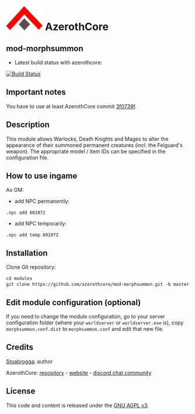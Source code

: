 # ![logo](https://raw.githubusercontent.com/azerothcore/azerothcore.github.io/master/images/logo-github.png) AzerothCore

## mod-morphsummon

- Latest build status with azerothcore:

[![Build Status](https://github.com/azerothcore/mod-morphsummon/workflows/core-build/badge.svg?branch=master&event=push)](https://github.com/azerothcore/mod-morphsummon)

## Important notes

You have to use at least AzerothCore commit [3f0739f](https://github.com/azerothcore/azerothcore-wotlk/commit/3f0739f1c9a5289444ff9d62834b7ceb38879ba9).

## Description

This module allows Warlocks, Death Knights and Mages to alter the appearance of their summoned permanent creatures (incl. the Felguard's weapon). The appropriate model / item IDs can be specified in the configuration file.

## How to use ingame

As GM:

- add NPC permanently:

```
.npc add 601072
```

- add NPC temporarily:

```
.npc add temp 601072
```

## Installation

Clone Git repository:

```
cd modules
git clone https://github.com/azerothcore/mod-morphsummon.git -b master
```

## Edit module configuration (optional)

If you need to change the module configuration, go to your server configuration folder (where your `worldserver` or `worldserver.exe` is), copy `morphsummon.conf.dist` to `morphsummon.conf` and edit that new file.

## Credits

[Stoabrogga](https://github.com/Stoabrogga): author

AzerothCore: [repository](https://github.com/azerothcore) - [website](http://azerothcore.org/) - [discord chat community](https://discord.gg/gkt4y2x)

## License
This code and content is released under the [GNU AGPL v3](https://github.com/azerothcore/azerothcore-wotlk/blob/master/LICENSE-AGPL3).
